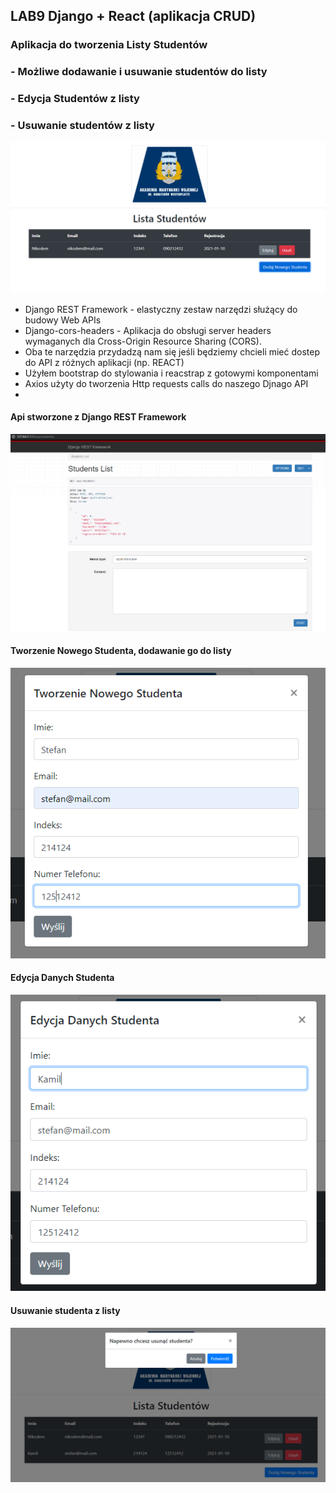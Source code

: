  ## LAB9 Django + React (aplikacja CRUD)
 ### Aplikacja do tworzenia Listy Studentów
 ### - Możliwe dodawanie i usuwanie studentów do listy
 ### - Edycja Studentów z listy
 ### - Usuwanie studentów z listy
   ![strona głóna](/Lab9/skr/1.PNG)
 - Django REST Framework - elastyczny zestaw narzędzi służący do budowy Web APIs
 - Django-cors-headers - Aplikacja do obsługi server headers wymaganych dla Cross-Origin Resource Sharing (CORS).
 - Oba te narzędzia przydadzą nam się jeśli będziemy chcieli mieć dostep do API z różnych aplikacji (np. REACT)
 - Użyłem bootstrap do stylowania i reacstrap z gotowymi komponentami 
 - Axios użyty do tworzenia Http requests calls do naszego Djnago API
 - 
 #### Api stworzone z Django REST Framework 
   ![strona głóna](/Lab9/skr/2.PNG)
 #### Tworzenie Nowego Studenta, dodawanie go do listy
   ![strona głóna](/Lab9/skr/3.PNG)
 #### Edycja Danych Studenta
   ![strona głóna](/Lab9/skr/4.PNG)
 #### Usuwanie studenta z listy
   ![strona głóna](/Lab9/skr/5.PNG)
